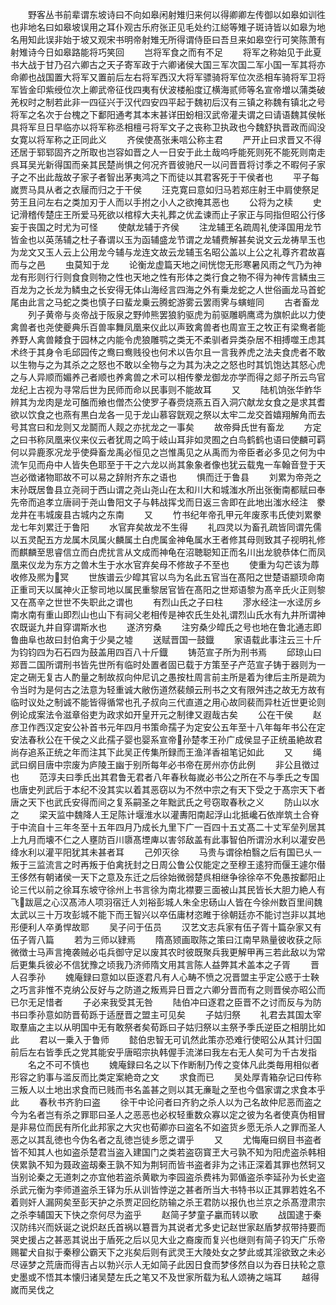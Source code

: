 <!-- { "loadSidebar": true } -->
　　野客丛书前辈谓东坡诗曰不向如皋闲射雉归来何以得卿卿左传御以如皋如训徃也非地名曰如皋坡误用之耳仆观古乐府张正见毛处约江縂等雉子斑诗皆以如皋为地名用知此误非始于坡又观宋书明帝射雉无所得谓侍臣曰吾旦来如皋空行可笑陈萧有射雉诗今日如皋路能将巧笑回
　　岂将军食之而有不足
　　将军之称始见于此夏书大战于甘乃召六卿古之天子寄军政于六卿诸侯大国三军次国二军小国一军其将亦命卿也战国置大将军又置前后左右将军西汉大将军骠骑将军位次丞相车骑将军卫将军皆金印紫绶位次上卿武帝征伐四夷有伏波楼船度辽横海贰师等名宣帝増以蒲类破羌权时之制若此非一四征兴于汉代四安四平起于魏初后汉有三镇之称魏有镇北之号将军之名次于台槐之下鄱阳通考其本末甚详田蚡相汉武帝灌夫谓之曰请语魏其侯帐具将军旦日早临亦以将军称丞相檀弓将军文子之丧称卫执政也今魏舒执晋政而阎没女寛以将军称之正同此义
　　齐侯使髙张耒唁公称主君
　　严开止曰求晋又不得还居于郓郓固齐之所取也岂容如晋之人一日安于此土哉呜呼能死则死不能死则南走呉耳吴光新得国而亲其民楚尚惧之何况齐晋彼驰尺一以问晋晋将讨季之不暇何子家子之不出此哉故子家子者智出茅夷鸿之下而徒以其君客死于干侯者也
　　平子每嵗贾马具从者之衣屦而归之于干侯
　　汪克寛曰意如归马若郑庄射王中肩使祭足劳王且问左右之类加刃于人而以手拊之小人之欲掩其恶也
　　公将为之椟
　　史记滑稽传楚庄王所爱马死欲以棺椁大夫礼葬之优孟谏而止子家正与同指但昭公行侈妄于丧国之时尤为可怪
　　使献龙辅于齐侯
　　注龙辅玊名疏周礼使泽国用龙节皆金也以英荡辅之杜子春谓以玉为函辅盛龙节谓之龙辅费解甚矣说文云龙祷旱玉也为龙文又玉人云上公用龙今辅与龙连文故云龙辅玉名昭公盖以上公之礼尊齐君故喜而与之邑
　　虫莫知于龙
　　论衡龙虚篇天地之间恍惚无形寒暑风雨之气乃为神龙有形则行行则食食则物之性也天地之性有形体之类行食之物不得为神传言鳞虫三百龙为之长龙为鳞虫之长安得无体山海经言四海之外有乗龙蛇之人世俗画龙马首蛇尾由此言之马蛇之类也慎子曰蜚龙乗云腾蛇游雾云罢雨霁与螾螘同
　　古者畜龙
　　列子黄帝与炎帝战于阪泉之野帅熊罢狼豹驱虎为前驱雕鹖鹰鸢为旗帜此以力使禽兽者也尧使夔典乐百兽率舞凤凰来仪此以声致禽兽者也周宣王之牧正有梁鸯者能养野人禽兽餧食于园林之内能令虎狼雕鹗之类无不柔驯者异类杂居不相搏噬王虑其术终于其身令毛邱园传之鸯曰鸯贱役也何术以告尔且一言我养虎之法夫食虎者不敢以生物与之为其杀之之怒也不敢以全物与之为其为决之之怒也时其饥饱达其怒心虎之与人异顺而媚养己者顺也养禽兽之术可以相传豢龙御龙亦学而得之郯子所云鸟官龙纪上古视为寻常后世为民师而命以民事则不能故耳
　　又
　　陆机饷张华鲊华辨其为龙肉是龙可醢而飨也僧杰公使罗子春赍烧燕五百入洞穴献龙女食之是求其耆欲以饮食之也燕有黒白龙各一见于龙山慕容皝观之祭以太牢二龙交首嬉翔解角而去号其宫曰和龙则又龙鬬而人觌之亦扰龙之一事矣
　　故帝舜氏世有畜龙
　　方定之曰书称凤凰来仪来仪云者犹周之鸣于岐山耳非如灵囿之白鸟鹤鹤也语曰使麟可羁何以异鹿豕况龙乎使舜畜龙禹必恒见之岂惟禹见之从禹而为帝臣者必多见之何为中流乍见而舟中人皆失色耶至于干之六龙以尚其象象者像也犹云载鬼一车翰音登于天岂必徴诸物耶故不可以易之辞附齐东之语也
　　惧而迁于鲁县
　　刘累为帝尧之末孙既居鲁县立尧祠于西山谓之尧山尧山在太和川大和城滍水所出张衡南都赋曰奉先帝而追孝立唐祠于尧山鲁阳文子与韩战挥戈而日返三舎即在此地出滍水经注　豢龙井在韦城废县古城内之东南
　　又
　　竹书纪年帝孔甲元年废豕韦氏使刘累豢龙七年刘累迁于鲁阳
　　水官弃矣故龙不生得
　　礼四灵以为畜孔疏皆同谓先儒以五灵配五方龙属木凤属火麟属土白虎属金神龟属水王者修其母则致其子视明礼修而麒麟至思睿信立而白虎扰言从文成而神龟在沼聴聪知正而名川出龙貌恭体仁而凤凰来仪龙为东方之兽木生于水水官弃矣母不修故子不至也
　　使重为勾芒该为蓐收修及熈为冥
　　世族谱云少皡其官以鸟为名此五官当在髙阳之世楚语颛顼命南正重司天以属神火正黎司地以属民重黎居官皆在髙阳之世郑语黎为髙辛氏火正则黎又在髙辛之世世不失职此之谓也
　　有烈山氏之子曰柱
　　漻水经注一水迳厉乡南水南有重山即烈山也山下有祠父老相传是神农氏生处礼谓烈山氏水有九井所谓神农既诞九井自穿谓斯水也
　　遂济穷桑
　　注穷桑少皡氏之号也地在鲁北通志即鲁曲阜也故曰封伯禽于少昊之墟
　　送赋晋国一鼓鐡
　　家语载此事注云三十斤为钧钧四为石石四为鼓盖用四百八十斤鐡
　　铸范宣子所为刑书焉
　　邱琼山曰郑晋二国所谓刑书皆先世所有临时处置者固已载于方策至子产范宣子铸于器则为一定之硎无复古人酌量之制故叔向仲尼讥之愚按杜周言前主所是着为律后主所是疏为令当时为是何古之法意为轻重诚大敝伤道然裴頠云刑书之文有限舛违之故无方故有临时议处之制诚不能皆得循常也孔子叔向三代直道之用心故同裴而异杜近世更论则例论成案法令滋章俗吏为政求如开皇开元之制律又遐哉古矣
　　公在干侯
　　赵彦卫作西汉定安公补首书元年四月书策命孺子为定安公五年至十八年每年书公在定安法春秋公在干侯之义此孺子婴也婴系宣帝孙楚孝王孙广成侯显子正统虽絶故君尚存追系正统之年而注其下此吴正传集所録而王渔洋香祖笔记如此
　　又
　　绳武曰纲目唐中宗废为庐陵王幽于别所每年必书帝在房州亦仿此例
　　非公且徴过也
　　范淳夫曰季氏出其君鲁无君者八年春秋每嵗必书公之所在不与季氏之专国也唐史列武后于本纪不没其实以着其恶窃以为不然中宗之有天下受之于髙宗天下者唐之天下也武氏安得而间之复系嗣圣之年黜武氏之号窃取春秋之义
　　防山以水之
　　梁天监中魏降人王足陈计堰淮水以灌夀阳南起浮山北抵巉石依岸筑土合脊于中流自十三年冬至十五年四月乃成长九里下广一百四十五丈髙二十丈军垒列居其上九月而壊不仁之人壅防百川隳髙堙庳以害邻敌盖有此事智伯所谓汾水利以灌安邑绛水利以灌平阳犹其未甚者耳
　　己夘灭徐
　　马贵与谓徐柏翳之后有国已乆一叛于三监流言之时再叛于伯禽抚封之日周公鲁公仅能定之至穆王逺狩而偃王遽尔僣王侈然有朝诸侯一天下之意及东迁之后徐始微弱楚呉相继争徐徐卒不免愚按鄱阳止论三代以前之徐耳东坡守徐州上书言徐为南北襟要三面被山其民皆长大胆力絶人有飞跋扈之心汉髙沛人项羽宿迁人刘裕彭城人朱全忠砀山人皆在今徐州数百里间魏太武以三十万攻彭城不能下而王智兴以卒伍庸材恣睢于徐朝廷亦不能讨岂非以其地形便利人卒勇悍故耶
　　吴子问于伍员
　　汉艺文志兵家有伍子胥十篇杂家又有伍子胥八篇
　　若为三师以肄焉
　　隋髙颎画取陈之策曰江南早熟量彼收获之际微徴士马声言掩袭贼必屯兵御守足以废其农时彼既聚兵我更解甲再三若此敌以为常后更集兵彼必不信犹豫之顷我乃济师隋文用其言陈人益弊其术盖本之子胥
　　晋人召季孙
　　媿庵録曰意如以臣逐君凡有人心畴不愤之况晋盟主乎定公惑于士鞅之巧言非惟不克纳公反好与之防道之叛焉异日晋之六卿分晋而有之则晋侯亦昭公而已尔无足惜者
　　子必来我受其无咎
　　陆伯冲曰逐君之臣晋不之讨而反与为防书曰季孙意如防晋荀跞于适歴晋之盟主可见矣
　　子姑归祭
　　礼君去其国太宰取羣庙之主以从明国中无有敢祭者矣荀跞曰子姑归祭以主祭予季氏逆臣之相朋比如此
　　君以一乗入于鲁师
　　懿伯忠智无可讥然此策亦恐难行使昭公从其计归国前后左右皆季氏之党其能安乎唐昭宗执韩偓手流涕曰我左右无人矣可为千古发指
　　名之不可不慎也
　　媿庵録曰名之以下作断制乃传之变体凡此类毎用相似者形容之豹事与滥反而比类定案絶竒之文
　　求食而已
　　吴处厚青箱杂记曰传称三叛人以土地出求食而已贱而书名盖甚之则以其无亷耻之至也今倡家谓之求食本乎此
　　春秋书齐豹曰盗
　　徐干中论问者曰齐豹之杀人以为己名故仲尼恶而盗之今为名者岂有杀之罪耶曰圣人之恶恶也必权轻重数众寡以定之彼为名者使真伪相冒是非易位而民有所化此邦家之大灾也荀卿亦曰盗名不如盗货乡愿无杀人之罪而圣人恶之以其乱徳也今伪名者之乱徳岂徒乡愿之谓乎
　　又
　　尤悔庵曰纲目书盗者皆不知其人也如盗杀楚君当盗入建国门之类若盗窃寳玊大弓孰不知为阳虎盗杀韩相侠累孰不知为聂政盗刼秦王孰不知为荆轲而皆书盗者非为之讳正深着其罪也然轲又当别论秦之无道刺之亦宜他若盗杀黄歇为李园盗杀费袆为郭偱盗杀李延孙为长史盗杀武元衡为李师道盗杀王铎为乐从训皆悖逆之甚者所当大书特书以正其罪若姓名不着则奸人漏网矣至彭天护之杀贾疋回纥防输之杀王君防以报仇也兰京之杀髙澄肃宗之杀李辅国天下快之奈何尽为盗乎
　　赵简子梦童子臝而转以歌
　　战国逮于秦汉防纬兴而妖诞之说炽赵氏首祸以簒晋为其说者尤多史记赵世家赵盾梦叔带持要而哭史援占之甚恶其说出于盾死之后以见大业之裔废而复兴也继则有简子钧天广乐帝赐翟犬自拟于秦穆公霸天下之兆矣后则有武灵王大陵处女之梦此或其淫欲致之未必尽诬梦之荒唐而得吉占以勃兴示人无如简子此因日食而梦侈然自以为吞日扶轮之意史墨或不悟其本懐归诸吴楚左氏之笔又不及世家所载为私人颂祷之端耳
　　越得嵗而吴伐之
